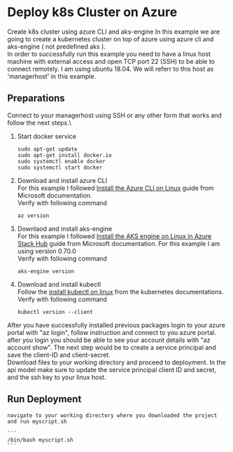 # Deploy k8s Cluster on Azure
Create k8s cluster using azure CLI and aks-engine
In this example we are going to create a kubernetes cluster on top of azure using azure cli and aks-engine ( not predefined aks ).\
In order to successfully run this example you need to have a linux host machine with external access and open TCP port 22 (SSH) to be able to connect remotely. I am using ubuntu 18.04. We will referr to this host as 'managerhost' in this example.

## Preparations
Connect to your managerhost using SSH or any other form that works and follow the next steps.\
1. Start docker service
    ``` 
    sudo apt-get update 
    sudo apt-get install docker.io 
    sudo systemctl enable docker 
    sudo systemctl start docker 
    ```
2. Download and install azure CLI\
    For this example I followed [Install the Azure CLI on Linux](https://docs.microsoft.com/en-us/cli/azure/install-azure-cli-linux?pivots=apt) guide from Microsoft documentation.\
    Verify with following command
    ```
    az version
    ```

3. Downlaod and install aks-engine\
    For this example I followed [Install the AKS engine on Linux in Azure Stack Hub](https://docs.microsoft.com/en-us/azure-stack/user/azure-stack-kubernetes-aks-engine-deploy-linux?view=azs-2206) guide from Microsoft documentation. For this example I am using version 0.70.0\
    Verify with following command
    ```
    aks-engine version
    ```

4. Download and install kubectl\
    Follow the [install kubectl on linux](https://kubernetes.io/docs/tasks/tools/install-kubectl-linux/) from the kubernetes documentations.\
    Verify with following command
    ```
    kubectl version --client
    ```

After you have successfully installed previous packages login to your azure portal with "az login", follow instruction and connect to you azure portal. after you login you should be able to see your account details with "az account show". The next step would be to create a service principal and save the client-ID and client-secret.\
Download files to your working directory and proceed to deployment. In the api model make sure to update the service principal client ID and secret, and the ssh key to your linux host.

## Run Deployment
    navigate to your working directory where you downloaded the project and run myscript.sh
    
    ```
    /bin/bash myscript.sh
    ```
    

    
